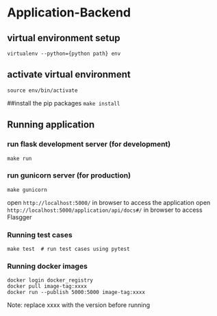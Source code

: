 # Application-Backend

## virtual environment setup
`virtualenv --python={python path} env`

## activate virtual environment
`source env/bin/activate`

##install the pip packages
`make install`

## Running application
### run flask development server (for development)
`make run`
### run gunicorn server (for production)
`make gunicorn`


open `http://localhost:5000/` in browser to access the application
open `http://localhost:5000/application/api/docs#/` in browser to access Flasgger

### Running test cases

```
make test  # run test cases using pytest
```

### Running docker images

```
docker login docker_registry
docker pull image-tag:xxxx
docker run --publish 5000:5000 image-tag:xxxx
```

Note: replace xxxx with the version before running
